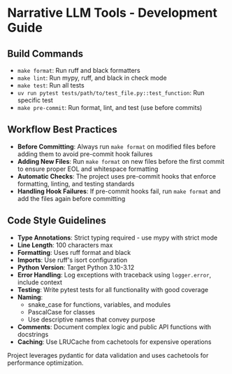 # Narrative LLM Tools - Development Guide

## Build Commands
- `make format`: Run ruff and black formatters
- `make lint`: Run mypy, ruff, and black in check mode
- `make test`: Run all tests
- `uv run pytest tests/path/to/test_file.py::test_function`: Run specific test
- `make pre-commit`: Run format, lint, and test (use before commits)

## Workflow Best Practices
- **Before Committing**: Always run `make format` on modified files before adding them to avoid pre-commit hook failures
- **Adding New Files**: Run `make format` on new files before the first commit to ensure proper EOL and whitespace formatting
- **Automatic Checks**: The project uses pre-commit hooks that enforce formatting, linting, and testing standards
- **Handling Hook Failures**: If pre-commit hooks fail, run `make format` and add the files again before committing

## Code Style Guidelines
- **Type Annotations**: Strict typing required - use mypy with strict mode
- **Line Length**: 100 characters max
- **Formatting**: Uses ruff format and black
- **Imports**: Use ruff's isort configuration
- **Python Version**: Target Python 3.10-3.12
- **Error Handling**: Log exceptions with traceback using `logger.error`, include context
- **Testing**: Write pytest tests for all functionality with good coverage
- **Naming**:
  - snake_case for functions, variables, and modules
  - PascalCase for classes
  - Use descriptive names that convey purpose
- **Comments**: Document complex logic and public API functions with docstrings
- **Caching**: Use LRUCache from cachetools for expensive operations

Project leverages pydantic for data validation and uses cachetools for performance optimization.
